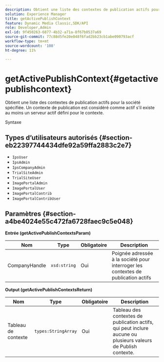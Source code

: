 ```yaml
---
description: Obtient une liste des contextes de publication actifs pour la société spécifiée. Un contexte de publication est considéré comme actif s’il existe au moins un serveur actif défini pour le contexte.
solution: Experience Manager
title: getActivePublishContext
feature: Dynamic Media Classic,SDK/API
role: Developer,Admin
exl-id: 9f450263-6877-4b32-a71a-8f67b0537a69
source-git-commit: 77c88d5fe20e048f6fad2bb23cb1abe090793acf
workflow-type: tm+mt
source-wordcount: '108'
ht-degree: 11%

---
```


# getActivePublishContext{#getactivepublishcontext}

Obtient une liste des contextes de publication actifs pour la société spécifiée. Un contexte de publication est considéré comme actif s’il existe au moins un serveur actif défini pour le contexte.

Syntaxe

## Types d’utilisateurs autorisés {#section-eb22397744434dfe92a59ffa2883c2e7}

* `IpsUser`
* `IpsAdmin`
* `IpsCompanyAdmin`
* `TrialSiteAdmin`
* `TrialSiteUser`
* `ImagePortalAdmin`
* `ImagePortalUser`
* `ImagePortalContrib`
* `ImagePortalContribUser`

## Paramètres {#section-a4be4024e55c472fa6728faec9c5e048}

**Entrée (getActivePublishContextsParam)**

| Nom | Type | Obligatoire | Description |
|---|---|---|---|
| CompanyHandle | `xsd:string` | Oui | Poignée adressée à la société pour interroger les contextes de publication actifs |

**Output (getActivePublishContextsReturn)**

| Nom | Type | Obligatoire | Description |
|---|---|---|---|
| Tableau de contexte | `types:StringArray` | Oui | Tableau des contextes de publication actifs, qui peut inclure aucune ou plusieurs valeurs de Publish contexte. |

